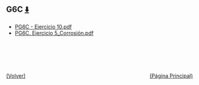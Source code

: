 
<html>
<body>
<h2>G6C <a href="https://downgit.github.io/#/home?url=https://github.com/Apuntes-FIUBA/Apuntes-Electronica/tree/main/83 - Química/8301 - Quimica/Guias de Problemas/Problemas Resueltos/G6C" style="font-size:20px">  ⬇️ </a></h2>
<ul>
    <li><a href="PG6C - Ejercicio 10.pdf">PG6C - Ejercicio 10.pdf</a></li>
    <li><a href="PG6C. Ejercicio 5_Corrosión.pdf">PG6C. Ejercicio 5_Corrosión.pdf</a></li>
</ul>
</body>
</html>









<br><br><br><br><br><a href="../" style="float: left">(Volver)</a> <a href="https://apuntes-fiuba.github.io/Apuntes-Electronica" style="float: right">(Página Principal)</a>
